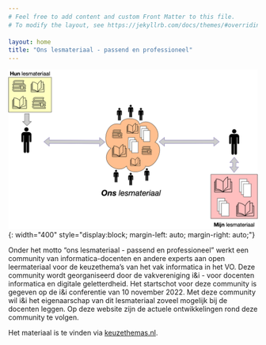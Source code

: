 ```yaml
---
# Feel free to add content and custom Front Matter to this file.
# To modify the layout, see https://jekyllrb.com/docs/themes/#overriding-theme-defaults

layout: home
title: "Ons lesmateriaal - passend en professioneel"
---
```


![Ons lesmateriaal](/public/images/ons-lesmateriaal-kleur.png){: width="400"  style="display:block; margin-left: auto; margin-right: auto;"}

Onder het motto “ons lesmateriaal - passend en professioneel” werkt een
community van informatica-docenten en andere experts aan open leermateriaal
voor de keuzethema’s van het vak informatica in het VO. Deze community wordt
georganiseerd door de vakvereniging i&i - voor docenten informatica en
digitale geletterdheid. Het startschot voor deze community is gegeven op de 
i&i conferentie van 10 november 2022. 
Met deze community wil i&i het eigenaarschap van dit lesmateriaal zoveel
mogelijk bij de docenten leggen.
Op deze website zijn de actuele ontwikkelingen rond deze community te volgen.

Het materiaal is te vinden via [keuzethemas.nl](https://keuzethemas.nl).